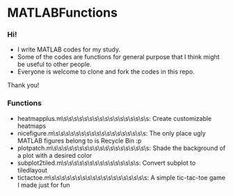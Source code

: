 # MATLABFunctions

### Hi!

- I write MATLAB codes for my study.
- Some of the codes are functions for general purpose that I think might be useful to other people.
- Everyone is welcome to clone and fork the codes in this repo.

Thank you!

### Functions
- heatmapplus.m\s\s\s\s\s\s\s\s\s\s\s\s\s\s\s\s\s: Create customizable heatmaps
- nicefigure.m\s\s\s\s\s\s\s\s\s\s\s\s\s\s\s\s\s\s: The only place ugly MATLAB figures belong to is Recycle Bin :p
- plotpatch.m\s\s\s\s\s\s\s\s\s\s\s\s\s\s\s\s\s\s\s: Shade the background of a plot with a desired color
- subplot2tiled.m\s\s\s\s\s\s\s\s\s\s\s\s\s\s\s: Convert subplot to tiledlayout
- tictactoe.m\s\s\s\s\s\s\s\s\s\s\s\s\s\s\s\s\s\s\s: A simple tic-tac-toe game I made just for fun
